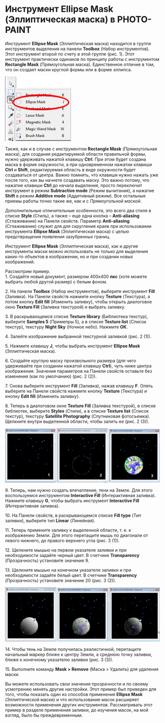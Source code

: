# Инструмент Ellipse Mask (Эллиптическая маска) в PHOTO-PAINT

Инструмент **Ellipse Mask** (Эллиптическая маска) находится в группе инструментов выделения на панели **Toolbox** (Набор инструментов). Этот инструмент второй по счету в этой группе (рис. 1). Этот инструмент практически одинаков по принципу работы с инструментом **Rectangle Mask** (Прямоугольная маска). Единственное отличие в том, что он создает маски круглой формы или в форме эллипса.

![Инструмент Ellipse Mask (Эллиптическая маска) в PHOTO-PAINT](./cd2149d7-99cc-4cc7-a4b8-f4d7cd60b9cf.jpg)

Также, как и в случае с инструментом **Rectangle Mask** (Прямоугольная маска), для создания редактируемой области правильной формы, нужно удерживать нажатой клавишу **Ctrl**. При этом будет создана маска в форме окружности, а при одновременном нажатии клавиши **Ctrl** и **Shift**, редактируемая область в виде окружности будет создаваться от центра. Важно помнить, что клавиши нужно нажать уже после того, как вы начнете создавать маску. Это важно потому, что нажатие клавиши **Ctrl** до начала выделения, просто переключит инструмент в режим **Subtractive mode** (Режим вычитания), а нажатие **Shift** в режим **Additive mode** (Аддитивный режим). Все остальные приемы работы точно такие же, как и с _Прямоугольной маской_.

Дополнительные отличительные особенности, это всего два стиля в списке **Style** (Стиль), а также – еще одна кнопка – **Anti-aliasing** (Сглаживание) на Панели свойств. Параметр **Anti-aliasing** (Сглаживание) служит для для скругления краев при использовании инструмента **Ellipse Mask** (Эллиптическая маска) с целью предотвращения появления зазубренных границ.

Инструмент **Ellipse Mask** (Эллиптическая маска), как и другие инструменты маски можно использовать не только для выделения каких-то объектов в изображении, но и при создании новых изображений.

Рассмотрим пример.  
1\. Создайте новый документ, размером 400х400 **пкс** (хотя можете выбрать любой другой размер) с белым фоном.

2\. На панели **Toolbox** (Набор инструментов), выберите инструмент **Fill** (Заливка). На Панели свойств нажмите кнопку **Texture** (Текстура), а потом кнопку **Edit fill** (Изменить заливку), чтобы открыть диалоговое окно **Texture Fill** (Заливка текстурой) и выбрать заливку.

3\. В раскрывающемся списке **Texture library** (Библиотека текстур), выберите **Samples 5** (Примепры 5), а в списке **Texture list** (Список текстур), текстуру **Night Sky** (Ночное небо). Нажмите **ОК**.

4\. Залейте изображение выбранной текстурной заливкой (рис. 2 (1)).

5\. Нажмите клавишу **J**, чтобы выбрать инструмент **Ellipse Mask** (Эллиптическая маска).

6\. Создайте круглую маску произвольного размера (для чего удерживайте при создании нажатой клавишу **Ctrl**), чуть ниже центра изображения. Значения параметров на Панели свойств оставьте без изменения (как по умолчанию) (рис. 2 (2)).

7\. Снова выберите инструмент **Fill** (Заливка), нажав клавишу **F**. Опять выберите на Панели свойств нажмите кнопку **Texture** (Текстура) и кнопку **Edit fill** (Изменить заливку).

8\. Теперь в диалоговом окне **Texture Fill** (Заливка текстурой), в списке библиотек, выберите **Styles** (Стили), а в списке **Texture list** (Список текстур), текстуру **Satellite Photography** (Спутниковая фотосъемка). Щелкните внутри выделенной области, чтобы залить ее (рис. 2 (3)).

![Инструмент Ellipse Mask (Эллиптическая маска) в PHOTO-PAINT](./6cdcea9f-98eb-497d-9d08-850656a72690.jpg)

9\. Теперь, нам нужно создать впечатление, тени на Земле. Для этого воспользуемся инструментом **Interactive Fill** (Интерактивная заливка). Нажмите клавишу **G**, чтобы выбрать инструмент **Interactive Fill** (Интерактивная заливка).

10\. На Панели свойств, в раскрывающемся списке **Fill type** (Тип заливки), выберите тип **Linear** (Линейная).

11\. Теперь примените заливку к выделенной области, т. е. к изображению Земли. Для этого перетащите мышь по диагонали от левого нижнего, до правого верхнего угла (рис. 3 (1)).

12\. Щелкните мышью на первом указателе заливки и при необходимости задайте черный цвет. В счетчике **Transparency** (Прозрачность) установите значение 9.

13\. Щелкните мышью на конечном указателе заливки и при необходимости задайте белый цвет. В счетчике **Transparency** (Прозрачность) установите значение 20 (рис. 3 (2)).

![Инструмент Ellipse Mask (Эллиптическая маска) в PHOTO-PAINT](./d1dad68c-cdc1-4c17-9546-0c2f46403894.jpg)

14\. Чтобы тень на Земле получилась реалистичной, перетащите начальный маркер ближе к центру Земли, а среднюю точку заливки, ближе к конечному указателю заливки (рис. 3 (3)).

15\. Выполните команду **Mask > Remove** (Маска > Удалить) для удаления маски.

Вы можете использовать свои значения прозрачности и по своему усмотрению менять другие настройки. Этот пример был приведен для того, чтобы показать один из способов применения **Ellipse Mask** (Эллиптической маски) и что использование масок расширяет возможности применения других инструментов. Рассматривать этот пример в разделе применения заливки, до изучения масок, на мой взгляд, было бы преждевременным.